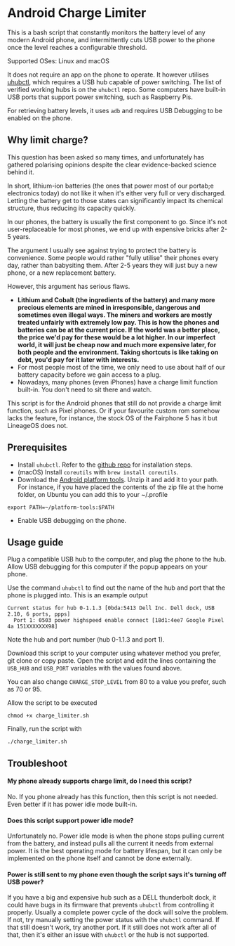 # Android Charge Limiter

This is a bash script that constantly monitors the battery level of any modern Android phone, and intermittently cuts USB power to the phone once the level reaches a configurable threshold.

Supported OSes: Linux and macOS

It does not require an app on the phone to operate. It however utilises [uhubctl](https://github.com/mvp/uhubctl), which requires a USB hub capable of power switching. The list of verified working hubs is on the `uhubctl` repo. Some computers have built-in USB ports that support power switching, such as Raspberry Pis.

For retrieving battery levels, it uses `adb` and requires USB Debugging to be enabled on the phone.

## Why limit charge?
This question has been asked so many times, and unfortunately has gathered polarising opinions despite the clear evidence-backed science behind it.

In short, lithium-ion batteries (the ones that power most of our portab;e electronics today) do not like it when it's either very full or very discharged. Letting the battery get to those states can significantly impact its chemical structure, thus reducing its capacity quickly.

In our phones, the battery is usually the first component to go. Since it's not user-replaceable for most phones, we end up with expensive bricks after 2-5 years.

The argument I usually see against trying to protect the battery is convenience. Some people would rather "fully utilise" their phones every day, rather than babysiting them. After 2-5 years they will just buy a new phone, or a new replacement battery.

However, this argument has serious flaws.
- __Lithium and Cobalt (the ingredients of the battery) and many more precious elements are mined in irresponsible, dangerous and sometimes even illegal ways. The miners and workers are mostly treated unfairly with extremely low pay. This is how the phones and batteries can be at the current price. If the world was a better place, the price we'd pay for these would be a lot higher. In our imperfect world, it will just be cheap now and much more expensive later, for both people and the environment. Taking shortcuts is like taking on debt, you'd pay for it later with interests.__
- For most people most of the time, we only need to use about half of our battery capacity before we gain access to a plug. 
- Nowadays, many phones (even iPhones) have a charge limit function built-in. You don't need to sit there and watch.

This script is for the Android phones that still do not provide a charge limit function, such as Pixel phones. Or if your favourite custom rom somehow lacks the feature, for instance, the stock OS of the Fairphone 5 has it but LineageOS does not.

## Prerequisites
- Install `uhubctl`. Refer to the [github repo](https://github.com/mvp/uhubctl) for installation steps.
- (macOS) Install `coreutils` with `brew install coreutils`.
- Download the [Android platform tools](https://developer.android.com/tools/releases/platform-tools). Unzip it and add it to your path. For instance, if you have placed the contents of the zip file at the home folder, on Ubuntu you can add this to your ~/.profile
```
export PATH=~/platform-tools:$PATH
```
- Enable USB debugging on the phone.

## Usage guide


Plug a compatible USB hub to the computer, and plug the phone to the hub. Allow USB debugging for this computer if the popup appears on your phone.

Use the command `uhubctl` to find out the name of the hub and port that the phone is plugged into. This is an example output
```
Current status for hub 0-1.1.3 [0bda:5413 Dell Inc. Dell dock, USB 2.10, 6 ports, ppps]
  Port 1: 0503 power highspeed enable connect [18d1:4ee7 Google Pixel 4a 151XXXXXXX98]
```
Note the hub and port number (hub 0-1.1.3 and port 1).

Download this script to your computer using whatever method you prefer, git clone  or copy paste. Open the script and edit the lines containing the `USB_HUB` and `USB_PORT` variables with the values found above.

You can also change `CHARGE_STOP_LEVEL` from 80 to a value you prefer, such as 70 or 95.

Allow the script to be executed
```
chmod +x charge_limiter.sh
```

Finally, run the script with 
```
./charge_limiter.sh
```

## Troubleshoot
#### My phone already supports charge limit, do I need this script?
No. If you phone already has this function, then this script is not needed. Even better if it has power idle mode built-in.

#### Does this script support power idle mode?
Unfortunately no. Power idle mode is when the phone stops pulling current from the battery, and instead pulls all the current it needs from external power. It is the best operating mode for battery lifespan, but it can only be implemented on the phone itself and cannot be done externally.

#### Power is still sent to my phone even though the script says it's turning off USB power?
If you have a big and expensive hub such as a DELL thunderbolt dock, it could have bugs in its firmware that prevents `uhubctl` from controlling it properly. Usually a complete power cycle of the dock will solve the problem. If not, try manually setting the power status with the `uhubctl` command. If that still doesn't work, try another port. If it still does not work after all of that, then it's either an issue with `uhubctl` or the hub is not supported.
